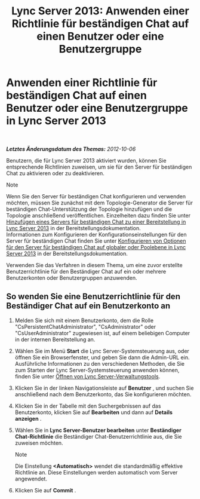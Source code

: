 ﻿---
title: 'Lync Server 2013: Anwenden einer Richtlinie für beständigen Chat auf einen Benutzer oder eine Benutzergruppe'
TOCTitle: Anwenden einer Richtlinie für beständigen Chat auf einen Benutzer oder eine Benutzergruppe
ms:assetid: 809ef4e0-8d42-4feb-b7c0-3995f39867a7
ms:mtpsurl: https://technet.microsoft.com/de-de/library/JJ205038(v=OCS.15)
ms:contentKeyID: 49294567
ms.date: 05/19/2016
mtps_version: v=OCS.15
ms.translationtype: HT
---

# Anwenden einer Richtlinie für beständigen Chat auf einen Benutzer oder eine Benutzergruppe in Lync Server 2013

 

_**Letztes Änderungsdatum des Themas:** 2012-10-06_

Benutzern, die für Lync Server 2013 aktiviert wurden, können Sie entsprechende Richtlinien zuweisen, um sie für den Server für beständigen Chat zu aktivieren oder zu deaktivieren.


> [!NOTE]
> Wenn Sie den Server für beständigen Chat konfigurieren und verwenden möchten, müssen Sie zunächst mit dem Topologie-Generator die Server für beständigen Chat-Unterstützung der Topologie hinzufügen und die Topologie anschließend veröffentlichen. Einzelheiten dazu finden Sie unter <A href="lync-server-2013-adding-persistent-chat-server-to-your-deployment.md">Hinzufügen eines Servers für beständigen Chat zu einer Bereitstellung in Lync Server 2013</A> in der Bereitstellungsdokumentation.<BR>Informationen zum Konfigurieren der Konfigurationseinstellungen für den Server für beständigen Chat finden Sie unter <A href="lync-server-2013-configure-persistent-chat-server-options-globally-or-for-persistent-chat-server-pool.md">Konfigurieren von Optionen für den Server für beständigen Chat auf globaler oder Poolebene in Lync Server 2013</A> in der Bereitstellungsdokumentation.



Verwenden Sie das Verfahren in diesem Thema, um eine zuvor erstellte Benutzerrichtlinie für den Beständiger Chat auf ein oder mehrere Benutzerkonten oder Benutzergruppen anzuwenden.

## So wenden Sie eine Benutzerrichtlinie für den Beständiger Chat auf ein Benutzerkonto an

1.  Melden Sie sich mit einem Benutzerkonto, dem die Rolle "CsPersistentChatAdministrator", "CsAdministrator" oder "CsUserAdministrator" zugewiesen ist, auf einem beliebigen Computer in der internen Bereitstellung an.

2.  Wählen Sie im Menü **Start** die Lync Server-Systemsteuerung aus, oder öffnen Sie ein Browserfenster, und geben Sie dann die Admin-URL ein. Ausführliche Informationen zu den verschiedenen Methoden, die Sie zum Starten der Lync Server-Systemsteuerung anwenden können, finden Sie unter [Öffnen von Lync Server-Verwaltungstools](lync-server-2013-open-lync-server-administrative-tools.md).

3.  Klicken Sie in der linken Navigationsleiste auf **Benutzer** , und suchen Sie anschließend nach dem Benutzerkonto, das Sie konfigurieren möchten.

4.  Klicken Sie in der Tabelle mit den Suchergebnissen auf das Benutzerkonto, klicken Sie auf **Bearbeiten** und dann auf **Details anzeigen** .

5.  Wählen Sie in **Lync Server-Benutzer bearbeiten** unter **Beständiger Chat-Richtlinie** die Beständiger Chat-Benutzerrichtlinie aus, die Sie zuweisen möchten.
    

    > [!NOTE]
    > Die Einstellung <STRONG>&lt;Automatisch&gt;</STRONG> wendet die standardmäßig effektive Richtlinie an. Diese Einstellungen werden automatisch vom Server angewendet.



6.  Klicken Sie auf **Commit** .

